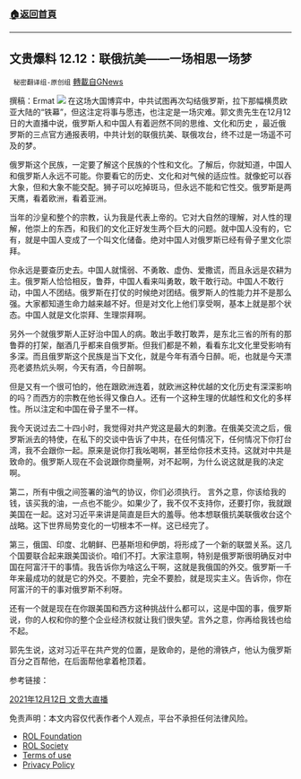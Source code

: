###  [:house:返回首頁](https://github.com/ourhimalayas/txt)
---


## 文贵爆料 12.12：联俄抗美——一场相思一场梦
` 秘密翻译组-原创组` [轉載自GNews](https://gnews.org/zh-hans/1747971/)

撰稿：Ermat
![](https://assets.gnews.org/wp-content/uploads/2021/12/snapshot-10.jpg)
在这场大国博弈中，中共试图再次勾结俄罗斯，拉下那幅横贯欧亚大陆的“铁幕”，但这注定将事与愿违，也注定是一场灾难。郭文贵先生在12月12日的大直播中说，俄罗斯人和中国人有着迥然不同的思维、文化和历史 ，最近俄罗斯的三点官方通报表明，中共计划的联俄抗美、联俄攻台，终不过是一场遥不可及的梦。

俄罗斯这个民族，一定要了解这个民族的个性和文化。了解后，你就知道，中国人和俄罗斯人永远不可能。你要看它的历史、文化和对气候的适应性。就像蛇可以吞大象，但和大象不能交配。狮子可以吃掉斑马，但永远不能和它性交。俄罗斯是两天鹰，看着欧洲，看着亚洲。

当年的沙皇和整个的宗教，认为我是代表上帝的。它对大自然的理解，对人性的理解，他崇上的东西，和我们的文化正好发生两个巨大的问题。就中国人没有的，它有，就是中国人变成了一个叫文化储备。绝对中国人对俄罗斯已经有骨子里文化崇拜。

你永远是要查历史去。中国人就懦弱、不勇敢、虚伪、爱撒谎，而且永远是农耕为主。俄罗斯人恰恰相反，鲁莽，中国人看来叫勇敢，敢干敢行动。中国人不敢行动，中国人不团结。俄罗斯在打仗的时候绝对团结。俄罗斯人的性能力并不是那么强。大家都知道生命力越来越不好。但是对文化上他们享受啊，基本上就是那个状态。中国人就是文化崇拜、生理崇拜啊。

另外一个就俄罗斯人正好治中国人的病。敢出手敢打敢弄，是东北三省的所有的那鲁莽的打架，酗酒几乎都来自俄罗斯。但我们都是不赖，看看东北文化里受影响有多深。而且俄罗斯这个民族是当下文化，就是今年有酒今日醉。呃，也就是今天漂亮老婆热炕头啊，今天有酒，今日醉啊。

但是又有一个很可怕的，他在跟欧洲连着，就欧洲这种优越的文化历史有深深影响的吗？而西方的宗教在他长得又像白人。还有一个这种生理的优越性和文化的多样性。所以注定和中国在骨子里不一样。

我今天说过去二十四小时，我觉得对共产党这是最大的刺激。在俄美交流之后，俄罗斯派去的特使，在私下的交谈中告诉了中共，在任何情况下，任何情况下你打台湾，我不会跟你一起。原来是说你打我吆喝啊，甚至给你技术支持。这就对中共是致命的。俄罗斯人现在不会说跟你商量啊，对不起啊，为什么说这就是我的决定啊。

第二，所有中俄之间签署的油气的协议，你们必须执行。
言外之意，你该给我的钱，该买我的油，一点也不能少。如果少了，我不仅不支持你，还要打你，我就跟美国在一起。这对习近平来讲是简直是巨大的羞辱。他本想联俄抗美联俄收台这个战略。这下世界局势变化的一切根本不一样。这已经完了。

第三，俄国、印度、北朝鲜、巴基斯坦和伊朗，将形成了一个新的联盟关系。这几个国要联合起来跟美国谈价。咱们不打。大家注意啊，特别是俄罗斯很明确反对中国在阿富汗干的事情。我告诉你为啥这么干啊，这就是我俄国的外交。俄罗斯一千年来最成功的就是它的外交。不要脸，完全不要脸，就是现实主义。告诉你，你在阿富汗的干的事对俄罗斯不利呀。

还有一个就是现在在你跟美国和西方这种挑战什么都可以，这是中国的事，俄罗斯说，你的人权和你的整个企业经济权就让我们很失望。言外之意，你再给我钱也给不起。

郭先生说，这对习近平在共产党的位置，是致命的，是他的滑铁卢，他认为俄罗斯百分之百帮他，在后面帮他拿着枪顶着。

参考链接：

[2021年12月12日 文贵大直播](https://gettr.com/streaming/pjgjwbc1bf)

 

免责声明：本文内容仅代表作者个人观点，平台不承担任何法律风险。

- [ROL Foundation](https://rolfoundation.org/)
- [ROL Society](https://rolsociety.org/)
- [Terms of use](https://gnews.org/terms-of-use-3/)
- [Privacy Policy](https://gnews.org/privacy-policy/)
